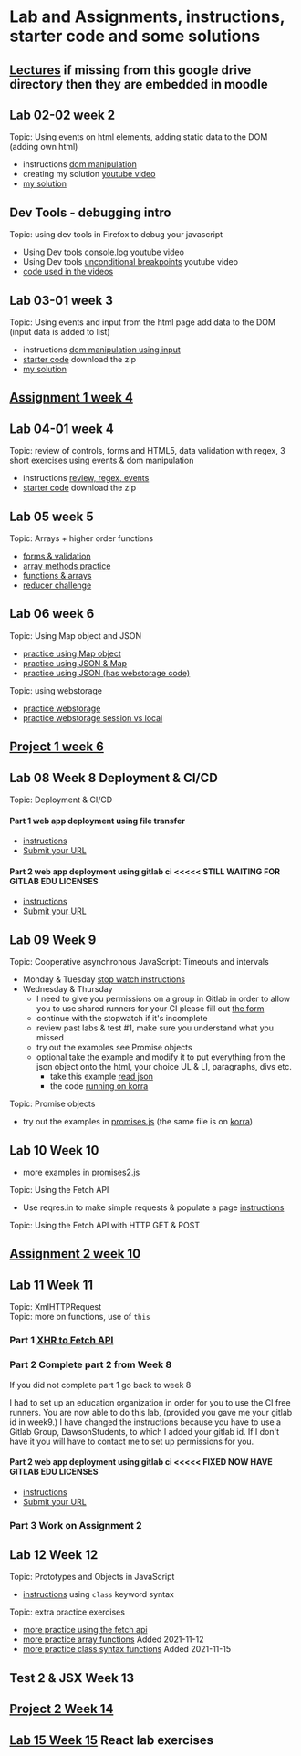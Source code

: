 # Lab and Assignments, instructions, starter code and some solutions
## [Lectures](https://drive.google.com/drive/folders/1er1KiJdRnLZ_2GJj71CVjfboOc_KSQMo?usp=sharing) if missing from this google drive directory then they are embedded in moodle
## Lab 02-02 week 2
Topic: Using events on html elements, adding static data to the DOM (adding own html)
* instructions [dom manipulation](https://docs.google.com/document/d/11VvaeNgBTzpH6L2-6x9t-b6qU-tX_Arg-y2q_87q4z8/edit?usp=sharing)
* creating my solution [youtube video](https://youtu.be/wro6au7rCAc)
* [my solution](02-dom-manip) 
## Dev Tools - debugging intro
Topic:  using dev tools in Firefox to debug your javascript
* Using Dev tools [console.log](https://youtu.be/7IkyZPqz5So) youtube video
* Using Dev tools [unconditional breakpoints](https://youtu.be/rKoikscDQrk) youtube video
* [code used in the videos](DevTools1) 
## Lab 03-01 week 3
Topic: Using events and input from the html page add data to the DOM (input data is added to  list)
* instructions [dom manipulation using input](https://docs.google.com/document/d/1Svposj8k9F03sWpy-vxI0-WV1sT8tGvYsS_0LO6hjZg/edit?usp=sharing)
* [starter code](03-dom-manip-input)  download the zip
* [my solution](03-dom-manip-input)  

## [Assignment 1 week 4](04-assignment1)
## Lab 04-01 week 4
Topic:  review of controls, forms and HTML5, data validation with regex, 3 short exercises using events & dom manipulation
* instructions [review, regex, events](https://docs.google.com/document/d/1M9FAfH_fWH0d3HYeCTKR6txGz8t-ydnW77_K4_GwoHk/edit?usp=sharing)
* [starter code](04-review-regex-events)  download the zip
## Lab 05  week 5
Topic: Arrays + higher order functions
* [forms & validation](05-forms-validation)
* [array methods practice](05-array-methods-practice.md)
* [functions & arrays](05-functions-arrays)
* [reducer challenge](05-reducer-challenge)
## Lab 06 week 6
Topic: Using Map object and JSON  
* [practice using Map object](06-using-Map)
* [practice using JSON & Map](06-JSON-Map)
* [practice using JSON (has webstorage code) ](06-JSON-modify-code)

Topic: using webstorage
* [practice webstorage](06-webstorage-save-colour)
* [practice webstorage session vs local](06-webstorage-session-local)
## [Project 1 week 6](06-project1)
## Lab 08 Week 8 Deployment & CI/CD
Topic:  Deployment & CI/CD
#### Part 1 web app deployment using file transfer 
* [instructions](https://docs.google.com/document/d/1LPolSjhEhRri53bvZcTIEw98YJ8qbQIqZhDwA9vNOLI/edit?usp=sharing)
* [Submit your URL](https://forms.gle/y1pQpv85RWe9D4S86)
#### Part 2 web app deployment using gitlab ci  <<<<< STILL WAITING FOR GITLAB EDU LICENSES
* [instructions](https://docs.google.com/document/d/1QpEPWHF3r3fBblk9_bXlP4rSk_MuWtrEYFZ08S1RJIk/edit?usp=sharing)
* [Submit your URL](https://forms.gle/y1pQpv85RWe9D4S86)
## Lab 09 Week 9 
Topic: Cooperative asynchronous JavaScript: Timeouts and intervals
* Monday & Tuesday [stop watch instructions](09-coop-async)
* Wednesday & Thursday   
  * I need to give you permissions on a group in Gitlab in order to allow you to use shared runners for your CI please fill out [the form](https://forms.gle/C8r2fKE6VPteikRV8)
  * continue with the stopwatch if it's incomplete
  * review past labs & test #1, make sure you understand what you missed
  * try out the examples see Promise objects
  * optional take the example and modify it to put everything from the json object onto the html, your choice UL & LI, paragraphs, divs etc.
     * take this example [read json](09-promises/read-json)
     * the code [running on korra](https://korra.dawsoncollege.qc.ca/~tricia/js/09-promises/read-json/)
 
Topic: Promise objects
  * try out the examples in [promises.js](09-promises/promises.js) (the same file is on [korra](https://korra.dawsoncollege.qc.ca/~tricia/js/09-promises/))
## Lab 10 Week 10
* more examples in [promises2.js](09-promises/promises2.js)

Topic: Using the Fetch API 
  * Use reqres.in to make simple requests & populate a page [instructions](09-fetchapi)

Topic: Using the Fetch API with HTTP GET & POST
## [Assignment 2 week 10](10-assignment2)
## Lab 11 Week 11
Topic:  XmlHTTPRequest<br>
Topic: more on functions, use of `this`
### Part 1 [XHR to Fetch API](09-XHR)
### Part 2 Complete part 2 from Week 8
If you did not complete part 1 go back to week 8

I had to set up an education organization in order for you to use the CI free runners.   You are now able to do this lab, (provided you gave me your gitlab id in week9.) 
I have changed the instructions because you have to use a Gitlab Group, DawsonStudents, to which I added your gitlab id.   If I don't have it you will have to contact me to set up permissions for you. 
#### Part 2 web app deployment using gitlab ci  <<<<< FIXED NOW HAVE GITLAB EDU LICENSES
* [instructions](https://docs.google.com/document/d/1X8bBhUSgR_vglxJknHmm8bB4Qcik0j-_SzhEOC7w4yI/edit?usp=sharing)
* [Submit your URL](https://forms.gle/y1pQpv85RWe9D4S86)
### Part 3 Work on Assignment 2
## Lab 12 Week 12
Topic: Prototypes and Objects in JavaScript
* [instructions](12-OOJS) using `class` keyword syntax

Topic: extra practice exercises
* [more practice using the fetch api](00-extra-exercises/restapi-fetch)  
* [more practice array functions](00-extra-exercises/array-funcs)    Added 2021-11-12
* [more practice class syntax functions](00-extra-exercises/class-syntax)    Added 2021-11-15
## Test 2 & JSX Week 13
## [Project 2 Week 14](14-project2)
## [Lab 15 Week 15](13-react-labs)  React lab exercises
